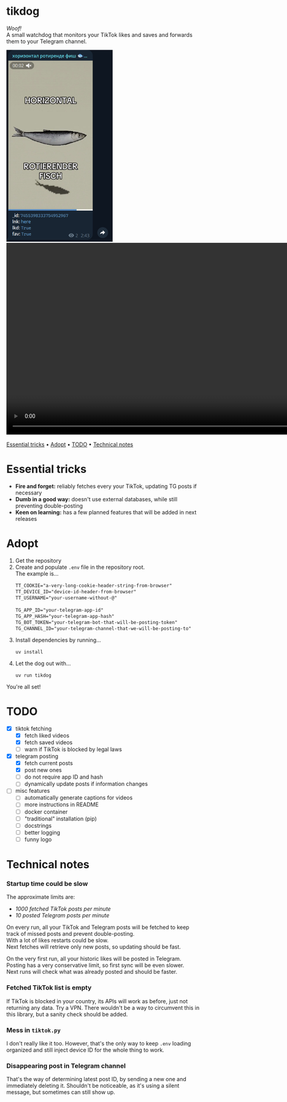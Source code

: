 # tikdog
*Woof!*  
A small watchdog that monitors your TikTok likes and saves and forwards them to your Telegram channel.

<img src="res/fisch.png" height=500> <video src="res/fisch.mp4" height=500>

[Essential tricks](#essential-tricks) • [Adopt](#adopt) • [TODO](#todo) • [Technical notes](#technical-notes)
# Essential tricks
- **Fire and forget:** reliably fetches every your TikTok, updating TG posts if necessary
- **Dumb in a good way:** doesn't use external databases, while still preventing double-posting
- **Keen on learning:** has a few planned features that will be added in next releases

# Adopt
1. Get the repository
2. Create and populate `.env` file in the repository root.  
The example is...
    ```
    TT_COOKIE="a-very-long-cookie-header-string-from-browser"
    TT_DEVICE_ID="device-id-header-from-browser"
    TT_USERNAME="your-username-without-@"

    TG_APP_ID="your-telegram-app-id"
    TG_APP_HASH="your-telegram-app-hash"
    TG_BOT_TOKEN="your-telegram-bot-that-will-be-posting-token"
    TG_CHANNEL_ID="your-telegram-channel-that-we-will-be-posting-to"
    ```
3. Install dependencies by running...
    ```
    uv install
    ```
4. Let the dog out with...
    ```
    uv run tikdog
    ```

You're all set!

# TODO
- [x] tiktok fetching
    - [x] fetch liked videos
    - [x] fetch saved videos
    - [ ] warn if TikTok is blocked by legal laws
- [x] telegram posting
    - [x] fetch current posts
    - [x] post new ones
    - [ ] do not require app ID and hash
    - [ ] dynamically update posts if information changes
- [ ] misc features
    - [ ] automatically generate captions for videos
    - [ ] more instructions in README
    - [ ] docker container
    - [ ] "traditional" installation (pip)
    - [ ] docstrings
    - [ ] better logging
    - [ ] funny logo

# Technical notes
### Startup time could be slow
The approximate limits are:
- *1000 fetched TikTok posts per minute*  
- *10 posted Telegram posts per minute*

On every run, all your TikTok and Telegram posts will be fetched
to keep track of missed posts and prevent double-posting.  
With a lot of likes restarts could be slow.  
Next fetches will retrieve only new posts, so updating should be fast.

On the very first run, all your historic likes will be posted in Telegram.  
Posting has a very conservative limit, so first sync will be even slower.  
Next runs will check what was already posted and should be faster.

### Fetched TikTok list is empty
If TikTok is blocked in your country, its APIs will work as before, just not returning any data.
Try a VPN. There wouldn't be a way to circumvent this in this library, but a sanity check should be added.

### Mess in `tiktok.py`
I don't really like it too. However, that's the only way to keep `.env` loading organized and still inject
device ID for the whole thing to work.

### Disappearing post in Telegram channel
That's the way of determining latest post ID, by sending a new one and immediately deleting it.
Shouldn't be noticeable, as it's using a silent message, but sometimes can still show up.
